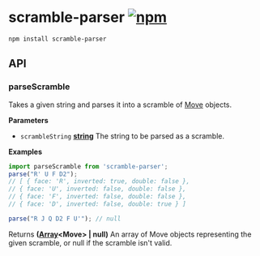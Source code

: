 # scramble-parser [![npm](https://img.shields.io/npm/v/scramble-parser.svg)](https://www.npmjs.com/package/scramble-parser)

    npm install scramble-parser

## API

<!-- Generated by documentation.js. Update this documentation by updating the source code. -->

### parseScramble

Takes a given string and parses it into a scramble of [Move](Move) objects.

**Parameters**

-   `scrambleString` **[string](https://developer.mozilla.org/en-US/docs/Web/JavaScript/Reference/Global_Objects/String)** The string to be parsed as a scramble.

**Examples**

```javascript
import parseScramble from 'scramble-parser';
parse("R' U F D2");
// [ { face: 'R', inverted: true, double: false },
// { face: 'U', inverted: false, double: false },
// { face: 'F', inverted: false, double: false },
// { face: 'D', inverted: false, double: true } ]

parse("R J Q D2 F U'"); // null
```

Returns **([Array](https://developer.mozilla.org/en-US/docs/Web/JavaScript/Reference/Global_Objects/Array)&lt;Move> | null)** An array of Move objects representing the given scramble, or null if the scramble isn't valid.
